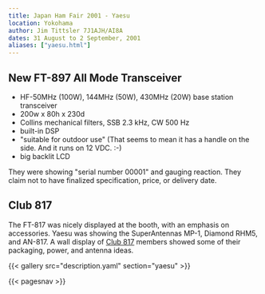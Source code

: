 ```yaml
---
title: Japan Ham Fair 2001 - Yaesu
location: Yokohama
author: Jim Tittsler 7J1AJH/AI8A
dates: 31 August to 2 September, 2001
aliases: ["yaesu.html"]
---
```


## New FT-897 All Mode Transceiver

* HF-50MHz (100W), 144MHz (50W), 430MHz (20W) base station transceiver
* 200w x 80h x 230d
* Collins mechanical filters, SSB 2.3 kHz, CW 500 Hz
* built-in DSP
* "suitable for outdoor use" (That seems to mean it has a handle on the side. And it runs on 12 VDC. :-)
* big backlit LCD

They were showing "serial number 00001" and gauging reaction. They claim not to have finalized specification, price, or delivery date.

## Club 817

The FT-817 was nicely displayed at the booth, with an emphasis on accessories. Yaesu was showing the SuperAntennas MP-1, Diamond RHM5, and AN-817. A wall display of [Club 817](http://www.standard-comm.co.jp/club817/817top.html) members showed some of their packaging, power, and antenna ideas.

{{< gallery src="description.yaml" section="yaesu" >}}

{{< pagesnav >}}
